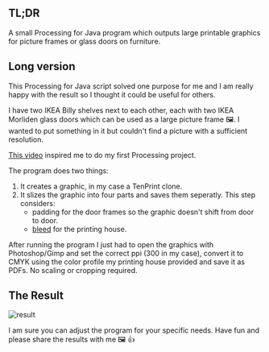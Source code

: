 ## TL;DR

A small Processing for Java program which outputs large printable graphics for picture frames or glass doors on furniture.

## Long version

This Processing for Java script solved one purpose for me and I am really happy with the result so I thought it could be useful for others.

I have two IKEA Billy shelves next to each other, each with two IKEA Morliden glass doors which can be used as a large picture frame :framed_picture:. I wanted to put something in it but couldn't find a picture with a sufficient resolution.

[This video](https://www.youtube.com/watch?v=bEyTZ5ZZxZs) inspired me to do my first Processing project.

The program does two things:

1. It creates a graphic, in my case a TenPrint clone.
2. It slizes the graphic into four parts and saves them seperatly. This step considers:
    * padding for the door frames so the graphic doesn't shift from door to door. 
    * [bleed](https://www.wikiwand.com/en/Bleed_(printing)) for the printing house.

After running the program I just had to open the graphics with Photoshop/Gimp and set the correct ppi (300 in my case), convert it to CMYK using the color profile my printing house provided and save it as PDFs. No scaling or cropping required.

## The Result 

![result](https://raw.githubusercontent.com/henningBunk/framed10print/master/result.jpg)

I am sure you can adjust the program for your specific needs. Have fun and please share the results with me :framed_picture: :+1: